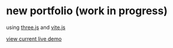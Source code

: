 # new portfolio (work in progress)

using [three.js](https://threejs.org/) and [vite.js](https://vitejs.dev/)

[view current live demo](https://mystifying-fermi-636752.netlify.app/)
